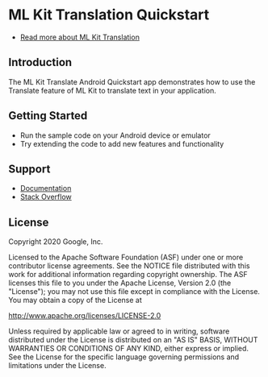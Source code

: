 # ML Kit Translation Quickstart

* [Read more about ML Kit Translation](https://developers.google.com/ml-kit/language/translation)

## Introduction

The ML Kit Translate Android Quickstart app demonstrates how to use the Translate
feature of ML Kit to translate text in your application.

## Getting Started

* Run the sample code on your Android device or emulator
* Try extending the code to add new features and functionality

## Support

* [Documentation](https://developers.google.com/ml-kit/language/translation/android)
* [Stack Overflow](https://stackoverflow.com/questions/tagged/mlkit)

## License

Copyright 2020 Google, Inc.

Licensed to the Apache Software Foundation (ASF) under one or more contributor
license agreements.  See the NOTICE file distributed with this work for
additional information regarding copyright ownership.  The ASF licenses this
file to you under the Apache License, Version 2.0 (the "License"); you may not
use this file except in compliance with the License.  You may obtain a copy of
the License at

  http://www.apache.org/licenses/LICENSE-2.0

Unless required by applicable law or agreed to in writing, software
distributed under the License is distributed on an "AS IS" BASIS, WITHOUT
WARRANTIES OR CONDITIONS OF ANY KIND, either express or implied.  See the
License for the specific language governing permissions and limitations under
the License.
